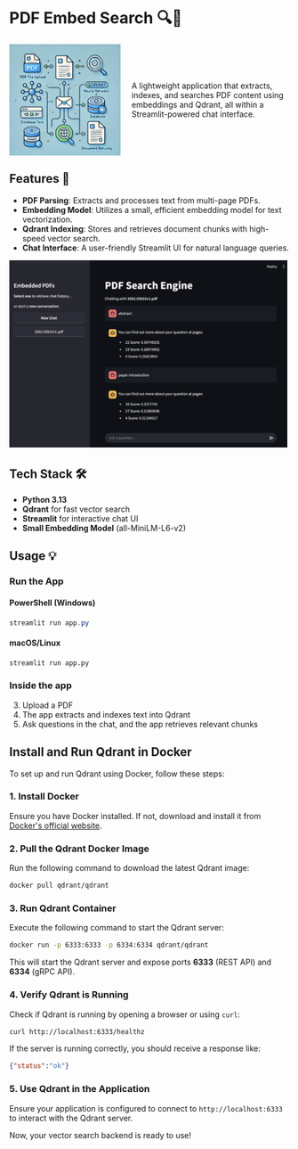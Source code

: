 # PDF Embed Search 🔍📄

<div style="display: flex; align-items: center;">
  <img src="assets/workflow.webp" alt="Workflow Diagram" width="200" style="margin-right: 20px;">
  <p>A lightweight application that extracts, indexes, and searches PDF content using embeddings and Qdrant, all within a Streamlit-powered chat interface.</p>
</div>

## Features 🚀
- **PDF Parsing**: Extracts and processes text from multi-page PDFs.
- **Embedding Model**: Utilizes a small, efficient embedding model for text vectorization.
- **Qdrant Indexing**: Stores and retrieves document chunks with high-speed vector search.
- **Chat Interface**: A user-friendly Streamlit UI for natural language queries.

<img src="assets/interface.png" alt="Interface Screenshot" width="500" style="margin-right: 20px;">

## Tech Stack 🛠
- **Python 3.13**
- **Qdrant** for fast vector search
- **Streamlit** for interactive chat UI
- **Small Embedding Model** (all-MiniLM-L6-v2)

## Usage 💡
### Run the App
#### PowerShell (Windows)
```powershell
streamlit run app.py
```

#### macOS/Linux
```sh
streamlit run app.py
```

### Inside the app
3. Upload a PDF
4. The app extracts and indexes text into Qdrant
5. Ask questions in the chat, and the app retrieves relevant chunks

## Install and Run Qdrant in Docker
To set up and run Qdrant using Docker, follow these steps:

### 1. Install Docker
Ensure you have Docker installed. If not, download and install it from [Docker's official website](https://www.docker.com/get-started).

### 2. Pull the Qdrant Docker Image
Run the following command to download the latest Qdrant image:

```sh
docker pull qdrant/qdrant
```

### 3. Run Qdrant Container
Execute the following command to start the Qdrant server:

```sh
docker run -p 6333:6333 -p 6334:6334 qdrant/qdrant
```

This will start the Qdrant server and expose ports **6333** (REST API) and **6334** (gRPC API).

### 4. Verify Qdrant is Running
Check if Qdrant is running by opening a browser or using `curl`:

```sh
curl http://localhost:6333/healthz
```

If the server is running correctly, you should receive a response like:

```json
{"status":"ok"}
```

### 5. Use Qdrant in the Application
Ensure your application is configured to connect to `http://localhost:6333` to interact with the Qdrant server.

Now, your vector search backend is ready to use!

